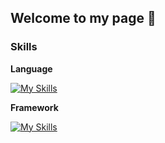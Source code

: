 ## Welcome to my page 👋

### Skills
**Language** 
<br>

[![My Skills](https://skillicons.dev/icons?i=ts,js&theme=light)](https://skillicons.dev)

**Framework**
<br>

[![My Skills](https://skillicons.dev/icons?i=react,nextjs,express&theme=light)](https://skillicons.dev)

